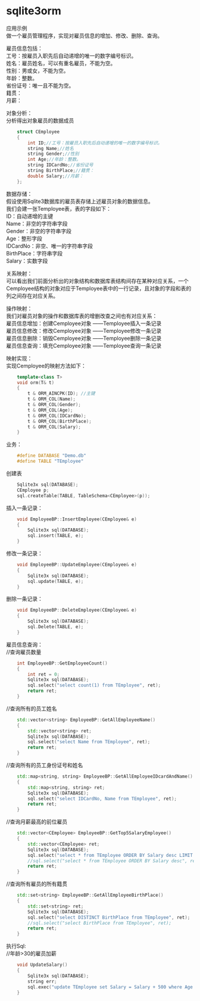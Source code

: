 sqlite3orm
==========
应用示例  
做一个雇员管理程序，实现对雇员信息的增加、修改、删除、查询。  

雇员信息包括：  
工号：按雇员入职先后自动递增的唯一的数字编号标识。  
姓名：雇员姓名，可以有重名雇员，不能为空。  
性别：男或女，不能为空。  
年龄：整数。  
省份证号：唯一且不能为空。  
籍贯：  
月薪：  

对象分析：  
分析得出对象雇员的数据成员 
```cpp 
	struct CEmployee   
	{  
		int ID;//工号：按雇员入职先后自动递增的唯一的数字编号标识。  
		string Name;//姓名  
		string Gender;//性别  
		int Age;//年龄：整数。  
		string IDCardNo;//省份证号  
		string BirthPlace;//籍贯：  
		double Salary;//月薪：  
	}; 
``` 
数据存储：  
假设使用Sqlite3数据库的雇员表存储上述雇员对象的数据信息。  
我们会建一张Temployee表，表的字段如下：  
ID：自动递增的主键  
Name：非空的字符串字段  
Gender：非空的字符串字段  
Age：整形字段  
IDCardNo：非空、唯一的字符串字段  
BirthPlace：字符串字段  
Salary：实数字段  

关系映射：  
可以看出我们前面分析出的对象结构和数据库表结构间存在某种对应关系，一个Cemployee结构的对象对应于Temployee表中的一行记录，且对象的字段和表的列之间存在对应关系。  

操作映射：  
我们对雇员对象的操作和数据库表的增删改查之间也有对应关系：	  
雇员信息增加：创建Cemployee对象 ——Temployee插入一条记录  
雇员信息修改：修改Cemployee对象 ——Temployee修改一条记录  
雇员信息删除：销毁Cemployee对象 ——Temployee删除一条记录  
雇员信息查询：填充Cemployee对象 ——Temployee查询一条记录  

映射实现：  
实现Cemployee的映射方法如下：  
```cpp 
	template<class T>  
	void orm(T& t)  
	{  
		t & ORM_AINCPK(ID);	//主键  
		t & ORM_COL(Name);  
		t & ORM_COL(Gender);  	
		t & ORM_COL(Age);  
		t & ORM_COL(IDCardNo);  
		t & ORM_COL(BirthPlace);  
		t & ORM_COL(Salary);  
	}  
```
业务：  
```cpp 
	#define DATABASE "Demo.db"  
	#define TABLE "TEmployee"  
```
创建表  
```cpp 
	Sqlite3x sql(DATABASE);  
	CEmployee p;  
	sql.createTable(TABLE, TableSchema<CEmployee>(p)); 
``` 

插入一条记录：  
```cpp 
	void EmployeeBP::InsertEmployee(CEmployee& e)  
	{  
		Sqlite3x sql(DATABASE);  
		sql.insert(TABLE, e);  
	}  
```

修改一条记录： 
```cpp  
	void EmployeeBP::UpdateEmployee(CEmployee& e)  
	{  
		Sqlite3x sql(DATABASE);  
		sql.update(TABLE, e);  
	}  
```

删除一条记录：  
```cpp 
	void EmployeeBP::DeleteEmployee(CEmployee& e)  
	{  
		Sqlite3x sql(DATABASE);  
		sql.Delete(TABLE, e);  
	}  
```

雇员信息查询：  
//查询雇员数量 
```cpp  
	int EmployeeBP::GetEmployeeCount()  
	{  
		int ret = 0;  
		Sqlite3x sql(DATABASE);  
		sql.select("select count(1) from TEmployee", ret);  
		return ret;  
	}  
```

//查询所有的员工姓名  
```cpp 
	std::vector<string> EmployeeBP::GetAllEmployeeName()  
	{  
		std::vector<string> ret;  
		Sqlite3x sql(DATABASE);  
		sql.select("select Name from TEmployee", ret);  
		return ret;  
	}  
```

//查询所有的员工身份证号和姓名  
```cpp 
	std::map<string, string> EmployeeBP::GetAllEmployeeIDcardAndName()  
	{  
		std::map<string, string> ret;  
		Sqlite3x sql(DATABASE);  
		sql.select("select IDCardNo, Name from TEmployee", ret);  
		return ret;  
	}  
```

//查询月薪最高的前位雇员  
```cpp 
	std::vector<CEmployee> EmployeeBP::GetTop5SalaryEmployee()  
	{  
		std::vector<CEmployee> ret;  
		Sqlite3x sql(DATABASE);  
		sql.select("select * from TEmployee ORDER BY Salary desc LIMIT 5", ret);  
		//sql.select("select * from TEmployee ORDER BY Salary desc", ret, 5);  
		return ret;  
	} 
``` 

//查询所有雇员的所有籍贯 
```cpp  
	std::set<string> EmployeeBP::GetAllEmployeeBirthPlace()  
	{  
		std::set<string> ret;  
		Sqlite3x sql(DATABASE);  
		sql.select("select DISTINCT BirthPlace from TEmployee", ret);  
		//sql.select("select BirthPlace from TEmployee", ret);  
		return ret;  
	}  
```


执行Sql:  
//年龄>30的雇员加薪  
```cpp 
	void UpdateSalary()  
	{  
		Sqlite3x sql(DATABASE);  
		string err;  
		sql.exec("update TEmployee set Salary = Salary + 500 where Age > 30", err);  
	}  
```